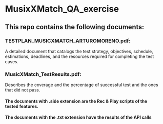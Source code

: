 # MusixXMatch_QA_exercise


## This repo contains the following documents:

### TESTPLAN_MUSICXMATCH_ARTUROMORENO.pdf: 
A detailed document that catalogs the test strategy, objectives, schedule, estimations, deadlines, and the resources required for completing the test cases.

### MusicXMatch_TestResults.pdf: 
Describes the coverage and the percentage of successful test and the ones that did not pass.

#### The documents with .side extension are the Rec & Play scripts of the tested features.

#### The documents with the .txt extension have the results of the API calls
